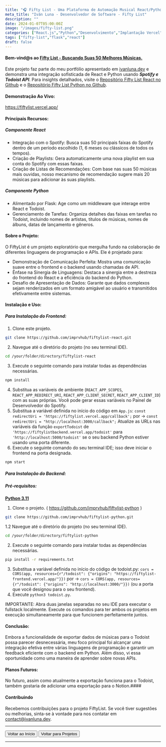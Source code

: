 ```yaml
---
title: "🎧 Fifty List - Uma Plataforma de Automação Musical React/Python."
meta_title: "Iván Luna - Desenvolvedor de Software - Fifty List"
description: ""
date: 2024-01-07T05:00:00Z
image: "/images/fifty-list.png"
categories: ["React.js","Python","Desenvolvimento","Implantação Vercel"]
tags: ["fifty-list","flask","react"]
draft: false
---
```


#### Bem-vind@s ao [Fifty List - Buscando Suas 50 Melhores Músicas.](https://fiftylist.vercel.app/)

Este projeto faz parte do meu portfólio apresentado em [ivanluna.dev](https://ivanluna.dev) e demonstra uma integração sofisticada de React e Python usando **_Spotify e Todoist API_**. Para insights detalhados, visite o [Repositório Fifty List React no Github](https://github.com/imprvhub/fiftylist-react/) e o [Repositório Fifty List Python no Github](https://github.com/imprvhub/fiftylist-python/).

#### Demonstração Ao Vivo:
https://fiftylist.vercel.app/

#### Principais Recursos:

##### Componente React
- Integração com o Spotify: Busca suas 50 principais faixas do Spotify dentro de um período escolhido (1, 6 meses ou clássicos de todos os tempos).
- Criação de Playlists: Gera automaticamente uma nova playlist em sua conta do Spotify com essas faixas.
- Criação de Listas de Recomendações: Com base nas suas 50 músicas mais ouvidas, nosso mecanismo de recomendação sugere mais 20 músicas para adicionar às suas playlists.

##### Componente Python
- Alimentado por Flask: Age como um middleware que interage entre React e Todoist.
- Gerenciamento de Tarefas: Organiza detalhes das faixas em tarefas no Todoist, incluindo nomes de artistas, títulos de músicas, nomes de álbuns, datas de lançamento e gêneros.

#### Sobre o Projeto:

O FiftyList é um projeto exploratório que mergulha fundo na colaboração de diferentes linguagens de programação e APIs. Ele é projetado para:
- Demonstração de Comunicação Perfeita: Mostra uma comunicação suave entre o frontend e o backend usando chamadas de API.
- Ênfase na Sinergia de Linguagens: Destaca a sinergia entre a destreza do frontend do React e a eficiência do backend do Python.
- Desafio de Apresentação de Dados: Garante que dados complexos sejam renderizados em um formato amigável ao usuário e transmitidos efetivamente entre sistemas.

#### Instalação e Uso:

##### Para Instalação do Frontend:
1. Clone este projeto.
 ```bash
git clone https://github.com/imprvhub/fiftylist-react.git

```
2. Navegue até o diretório do projeto (no seu terminal IDE).
```bash
cd /your/folder/directory/fiftylist-react
```
3. Execute o seguinte comando para instalar todas as dependências necessárias.
```bash
npm install
```
4. Substitua as variáveis de ambiente (`REACT_APP_SCOPES`, `REACT_APP_REDIRECT_URI`, `REACT_APP_CLIENT_SECRET`, `REACT_APP_CLIENT_ID`) com as suas próprias. Você pode gerar essas variáveis no Painel de Desenvolvedor do Spotify.
5. Substitua a variável definida no início do código em `App.js`:
   `const redirectUri = 'https://fiftylist.vercel.app/callback';` por -> `const redirectUri = "http://localhost:3000/callback";`
   Atualize as URLs nas variáveis da função `exportTodoist` de `'https://fiftylistbackend.vercel.app/todoist'` para `'http://localhost:5000/todoist'` se o seu backend Python estiver usando uma porta diferente.
6. Execute o seguinte comando do seu terminal IDE; isso deve iniciar o frontend na porta designada.
```bash
npm start
```

##### Para Instalação do Backend:
##### Pré-requisitos:
[**Python 3.11**](https://www.python.org/downloads/release/python-3110/)

1. Clone o projeto. ( https://github.com/imprvhub/fiftylist-python )
 ```bash
git clone https://github.com/imprvhub/fiftylist-python.git
```

1.2 Navegue até o diretório do projeto (no seu terminal IDE).
```bash
cd /your/folder/directory/fiftylist-python
```
2. Execute o seguinte comando para instalar todas as dependências necessárias.
```bash
pip install -r requirements.txt
```
3. Substitua a variável definida no início do código de todoist.py: `cors = CORS(app, resources={r"/todoist": {"origins": "https://fiftylist-frontend.vercel.app/"}})` por ->  `cors = CORS(app, resources={r"/todoist": {"origins": "http://localhost:3000/"}})` (ou a porta que você designou para o seu frontend).
4. Execute `python3 todoist.py`.
   
IMPORTANTE: Abra duas janelas separadas no seu IDE para executar o fullstack localmente. Execute os comandos para ter ambos os projetos em execução simultaneamente para que funcionem perfeitamente juntos.

#### Conclusão:

Embora a funcionalidade de exportar dados de músicas para o Todoist possa parecer desnecessária, meu foco principal foi alcançar uma integração efetiva entre várias linguagens de programação e garantir um feedback eficiente com o backend em Python. Além disso, vi essa oportunidade como uma maneira de aprender sobre novas APIs.

#### Planos Futuros:

No futuro, assim como atualmente a exportação funciona para o Todoist, também gostaria de adicionar uma exportação para o Notion.#### 

#### Contribuindo

Recebemos contribuições para o projeto FiftyList. Se você tiver sugestões ou melhorias, sinta-se à vontade para nos contatar em contact@ivanluna.dev.

---
<div class="flex justify-between">
      <button class="btn btn-primary" onclick="window.location.href='/';">Voltar ao Início</button>
      <button class="btn btn-primary" onclick="window.location.href='/projetos';">Voltar para Projetos</button>     
</div>

---
